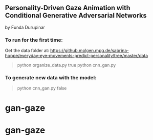 ## Personality-Driven Gaze Animation with Conditional Generative Adversarial Networks
by Funda Durupinar

### To run for the first time:
Get the data folder at: https://github.molgen.mpg.de/sabrina-hoppe/everyday-eye-movements-predict-personality/tree/master/data

> python organize_data.py true
> python cnn_gan.py

### To generate new data with the model:
> python cnn_gan.py false 

# gan-gaze
# gan-gaze

